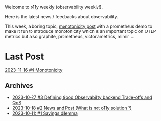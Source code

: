 Welcome to o11y weekly (observability weekly!).

Here is the latest news / feedbacks about observability.

This week, a boring topic, [monotonicity post](./2023-11-16_Monotonicity/README.md) with a prometheus demo to make it fun to introduce monotonicity which is an important topic on OTLP metrics but also graphite, prometheus, victoriametrics, mimir, ...

# Last Post
[2023-11-16 #4 Monotonicity](./2023-11-16_Monotonicity/README.md)

## Archives
- [2023-10-27 #3 Defining Good Observability backend Trade-offs and QoS](./2023-10-27_Defining_Good_Observability_backend_Trade-offs_and_QoS/README.md)
- [2023-10-18 #2 News and Post (What is not o11y solution ?)](./2023-10-18_What_is_not_an_observability_solution/README.md)
- [2023-10-11: #1 Savings dilemma](./2023-10-11_Savings_dilemma/README.md)
